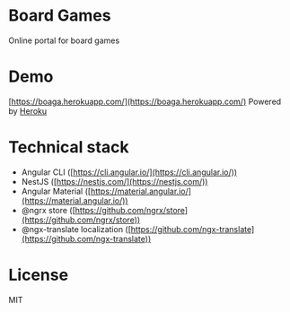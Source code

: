 # Board Games

Online portal for board games

# Demo

[https://boaga.herokuapp.com/](https://boaga.herokuapp.com/)
Powered by [Heroku](https://www.heroku.com/)

# Technical stack

* Angular CLI ([https://cli.angular.io/](https://cli.angular.io/))
* NestJS ([https://nestjs.com/](https://nestjs.com/))
* Angular Material ([https://material.angular.io/](https://material.angular.io/))
* @ngrx store ([https://github.com/ngrx/store](https://github.com/ngrx/store))
* @ngx-translate localization ([https://github.com/ngx-translate](https://github.com/ngx-translate))

# License

MIT
